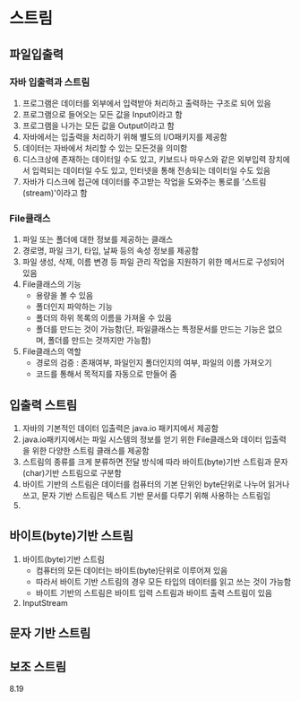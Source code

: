 # 스트림

## 파일입출력

### 자바 입출력과 스트림

1. 프로그램은 데이터를 외부에서 입력받아 처리하고 출력하는 구조로 되어 있음
2. 프로그램으로 들어오는 모든 값을 Input이라고 함
3. 프로그램을 나가는 모든 값을 Output이라고 함
4. 자바에서는 입출력을 처리하기 위해 별도의 I/O패키지를 제공함
5. 데이터는 자바에서 처리할 수 있는 모든것을 의미함
6. 디스크상에 존재하는 데이터일 수도 있고, 키보드나 마우스와 같은 외부입력 장치에서 입력되는 데이터일 수도 있고, 인터넷을 통해 전송되는 데이터일 수도 있음
7. 자바가 디스크에 접근에 데이터를 주고받는 작업을 도와주는 통로를 '스트림(stream)'이라고 함

### File클래스

1. 파일 또는 폴더에 대한 정보를 제공하는 클래스
2. 경로명, 파일 크기, 타입, 날짜 등의 속성 정보를 제공함
3. 파일 생성, 삭제, 이름 변경 등 파일 관리 작업을 지원하기 위한 메서드로 구성되어 있음
4. File클래스의 기능
    - 용량을 볼 수 있음
    - 폴더인지 파악하는 기능
    - 폴더의 하위 목록의 이름을 가져올 수 있음
    - 폴더를 만드는 것이 가능함(단, 파일클래스는 특정문서를 만드는 기능은 없으며, 폴더를 만드는 것까지만 가능함)
5. File클래스의 역할
    - 경로의 검증 : 존재여부, 파일인지 폴더인지의 여부, 파일의 이름 가져오기
    - 코드를 통해서 목적지를 자동으로 만들어 줌

## 입출력 스트림

1. 자바의 기본적인 데이터 입출력은 java.io 패키지에서 제공함
2. java.io패키지에서는 파일 시스템의 정보를 얻기 위한 File클래스와 데이터 입출력을 위한 다양한 스트림 클래스를 제공함
3. 스트림의 종류를 크게 분류하면 전달 방식에 따라 바이트(byte)기반 스트림과 문자(char)기반 스트림으로 구분함
4. 바이트 기반의 스트림은 데이터를 컴퓨터의 기본 단위인 byte단위로 나누어 읽거나 쓰고,
문자 기반 스트림은 텍스트 기반 문서를 다루기 위해 사용하는 스트림임
5. 

## 바이트(byte)기반 스트림

1. 바이트(byte)기반 스트림
    - 컴퓨터의 모든 데이터는 바이트(byte)단위로 이루어져 있음
    - 따라서 바이트 기반 스트림의 경우 모든 타입의 데이터를 읽고 쓰는 것이 가능함
    - 바이트 기반의 스트림은 바이트 입력 스트림과 바이트 출력 스트림이 있음
2. InputStream

## 문자 기반 스트림

## 보조 스트림

8.19